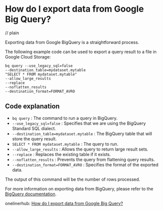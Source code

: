 # How do I export data from Google Big Query?
// plain

Exporting data from Google BigQuery is a straightforward process.

The following example code can be used to export a query result to a file in Google Cloud Storage:

```
bq query --use_legacy_sql=false
--destination_table=mydataset.mytable
"SELECT * FROM mydataset.mytable"
--allow_large_results
--replace
--noflatten_results
--destination_format=FORMAT_AVRO
```

## Code explanation


- `bq query` : The command to run a query in BigQuery.
- `--use_legacy_sql=false` : Specifies that we are using the BigQuery Standard SQL dialect.
- `--destination_table=mydataset.mytable` : The BigQuery table that will store the query result.
- `SELECT * FROM mydataset.mytable` : The query to run.
- `--allow_large_results` : Allows the query to return large result sets.
- `--replace` : Replaces the existing table if it exists.
- `--noflatten_results` : Prevents the query from flattening query results.
- `--destination_format=FORMAT_AVRO` : Specifies the format of the exported data.

The output of this command will be the number of rows processed.

For more information on exporting data from BigQuery, please refer to the [BigQuery documentation](https://cloud.google.com/bigquery/docs/exporting-data).

onelinerhub: [How do I export data from Google Big Query?](https://onelinerhub.com/google-big-query/how-do-i-export-data-from-google-big-query)